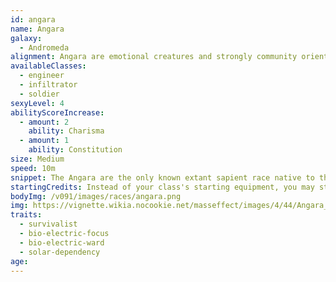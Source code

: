 ```yaml
---
id: angara
name: Angara
galaxy: 
  - Andromeda
alignment: Angara are emotional creatures and strongly community oriented. Their emotion-driven tendencies make them often chaotic neutral or chaotic good.
availableClasses:
  - engineer
  - infiltrator
  - soldier
sexyLevel: 4
abilityScoreIncrease:
  - amount: 2
    ability: Charisma
  - amount: 1
    ability: Constitution
size: Medium
speed: 10m
snippet: The Angara are the only known extant sapient race native to the Heleus Cluster of the Andromeda galaxy and arose on the planet Havarl.
startingCredits: Instead of your class's starting equipment, you may start with 6d8 x 1000 + 10,000 credits to buy your own equipment.
bodyImg: /v091/images/races/angara.png
img: https://vignette.wikia.nocookie.net/masseffect/images/4/44/Angara_trailer_mugs.png/revision/latest/scale-to-width-down/640?cb=20170127022744
traits:
  - survivalist
  - bio-electric-focus
  - bio-electric-ward
  - solar-dependency
age: 
---
```

